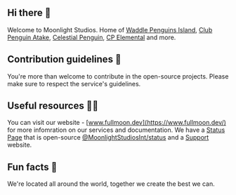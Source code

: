 ## Hi there 👋
Welcome to Moonlight Studios. Home of [Waddle Penguins Island](https://github.com/WaddlePenguins), [Club Penguin Atake](https://www.cpatake.boo/), [Celestial Penguin](https://github.com/StarkStudiosInt), [CP Elemental](https://cpelemental.dink.cf/) and more.
## Contribution guidelines 🌈
You're more than welcome to contribute in the open-source projects. Please make sure to respect the service's guidelines.
## Useful resources 👩‍💻
You can visit our website - [www.fullmoon.dev](https://www.fullmoon.dev/) for more infomration on our services and documentation. We have a [Status Page](https://status.fullmoon.dev/) that is open-source [@MoonlightStudiosInt/status](https://github.com/MoonlightStudiosInt/status) and a [Support](https://support.fullmoon.dev/) website.
## Fun facts 🍿
We're located all around the world, together we create the best we can.
